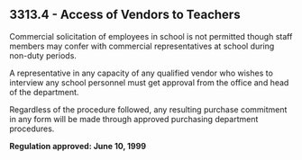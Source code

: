 ## 3313.4 - Access of Vendors to Teachers

Commercial solicitation of employees in school is not permitted though staff members may confer with commercial representatives at school during non-duty periods.

A representative in any capacity of any qualified vendor who wishes to interview any school personnel must get approval from the office and head of the department.

Regardless of the procedure followed, any resulting purchase commitment in any form will be made through approved purchasing department procedures.

**Regulation approved:  June 10, 1999**

